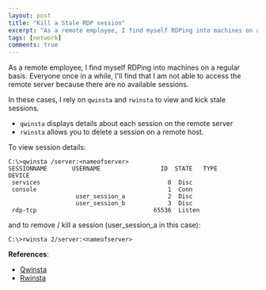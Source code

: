 ```yaml
---
layout: post
title: "Kill a Stale RDP session"
excerpt: "As a remote employee, I find myself RDPing into machines on a regular basis. Everyone once in a while, I'll find that I am not able to access the remote server because there are no available sessions. "
tags: [network]
comments: true
---
```


As a remote employee, I find myself RDPing into machines on a regular basis. Everyone once in a while, I'll find that I am not able to access the remote server because there are no available sessions. 

In these cases, I rely on `qwinsta` and `rwinsta` to view and kick stale sessions. 

- `qwinsta` displays details about each session on the remote server
- `rwinsta` allows you to delete a session on a remote host.


To view session details:

    C:\>qwinsta /server:<nameofserver>
    SESSIONNAME       USERNAME                 ID  STATE   TYPE        DEVICE
     services                                    0  Disc
     console                                     1  Conn
                       user_session_a            2  Disc
                       user_session_b            3  Disc
     rdp-tcp                                 65536  Listen



and to remove / kill a session (user_session_a in this case):

    C:\>rwinsta 2/server:<nameofserver>



**References**:

- [Qwinsta](https://technet.microsoft.com/en-us/library/cc731503.aspx)
- [Rwinsta](https://technet.microsoft.com/en-us/library/cc754785.aspx)
